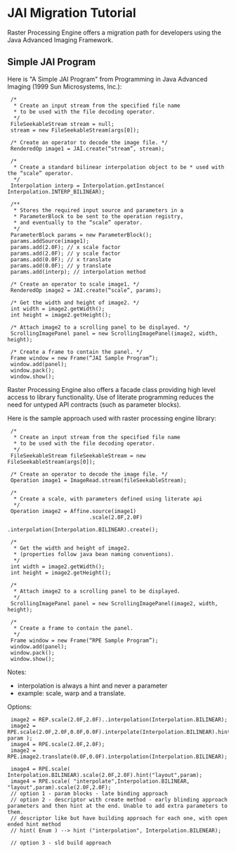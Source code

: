 # JAI Migration Tutorial

Raster Processing Engine offers a migration path for developers using the Java Advanced Imaging Framework.

## Simple JAI Program

Here is "A Simple JAI Program" from Programming in Java Advanced Imaging (1999 Sun Microsystems, Inc.):

     /*
      * Create an input stream from the specified file name
      * to be used with the file decoding operator.
      */
     FileSeekableStream stream = null;
     stream = new FileSeekableStream(args[0]);
     
     /* Create an operator to decode the image file. */
     RenderedOp image1 = JAI.create(“stream”, stream);
     
     /*
      * Create a standard bilinear interpolation object to be * used with the “scale” operator.
      */
     Interpolation interp = Interpolation.getInstance( Interpolation.INTERP_BILINEAR);

     /**
      * Stores the required input source and parameters in a
      * ParameterBlock to be sent to the operation registry,
      * and eventually to the “scale” operator.
      */
     ParameterBlock params = new ParameterBlock();
     params.addSource(image1);
     params.add(2.0F); // x scale factor
     params.add(2.0F); // y scale factor
     params.add(0.0F); // x translate
     params.add(0.0F); // y translate
     params.add(interp); // interpolation method
     
     /* Create an operator to scale image1. */
     RenderedOp image2 = JAI.create(“scale”, params);
     
     /* Get the width and height of image2. */
     int width = image2.getWidth();
     int height = image2.getHeight();
      
     /* Attach image2 to a scrolling panel to be displayed. */
     ScrollingImagePanel panel = new ScrollingImagePanel(image2, width, height);
                                     
     /* Create a frame to contain the panel. */
     Frame window = new Frame(“JAI Sample Program”);
     window.add(panel);
     window.pack();
     window.show();
     
Raster Processing Engine also offers a facade class providing high level access to library functionality. Use of literate programming reduces the need for untyped API contracts (such as parameter blocks).

Here is the sample approach used with raster processing engine library:

     /*
      * Create an input stream from the specified file name
      * to be used with the file decoding operator.
      */
     FileSeekableStream fileSeekableStream = new FileSeekableStream(args[0]);
     
     /* Create an operator to decode the image file. */
     Operation image1 = ImageRead.stream(fileSeekableStream);

     /*
      * Create a scale, with parameters defined using literate api
      */
     Operation image2 = Affine.source(image1)
                              .scale(2.0F,2.0F)
                              .interpolation(Interpolation.BILINEAR).create();
     
     /*
      * Get the width and height of image2.
      * (properties follow java bean naming conventions).
      */
     int width = image2.getWidth();
     int height = image2.getHeight();
      
     /*
      * Attach image2 to a scrolling panel to be displayed.
      */
     ScrollingImagePanel panel = new ScrollingImagePanel(image2, width, height);
                                     
     /*
      * Create a frame to contain the panel.
      */
     Frame window = new Frame(“RPE Sample Program”);
     window.add(panel);
     window.pack();
     window.show();
     
Notes:

- interpolation is always a hint and never a parameter
- example: scale, warp and a translate.

Options:



     image2 = REP.scale(2.0F,2.0F)..interpolation(Interpolation.BILINEAR);      
     image2 = RPE.scale(2.0F,2.0F,0.0F,0.0F).interpolate(Interpolation.BILINEAR).hint("layout", param );
     image4 = RPE.scale(2.0F,2.0F);
     image2 = RPE.image2.translate(0.0F,0.0F).interpolation(Interpolation.BILINEAR);

     image4 = RPE.scale( Interpolation.BILINEAR).scale(2.0F,2.0F).hint("layout",param);
     image4 = RPE.scale( "interpolate",Interpolation.BILINEAR, "layout",param).scale(2.0F,2.0F);
     // option 1 - param blocks - late binding approach
     // option 2 - descriptor with create method - early blinding approach parameters and then hint at the end. Unable to add extra parameters to them.
     // descriptor like but have building approach for each one, with open ended hint method
     // hint( Enum ) --> hint ("interpolation", Interpolation.BILENEAR);
     
     // option 3 - sld build approach 
     
